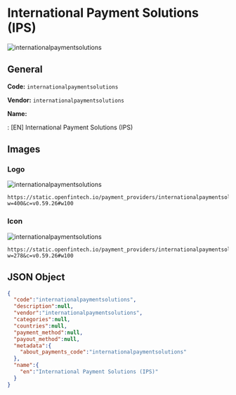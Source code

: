 
# International Payment Solutions (IPS) 
![internationalpaymentsolutions](https://static.openfintech.io/payment_providers/internationalpaymentsolutions/logo.png?w=400&c=v0.59.26#w100)  

## General 
 
**Code:** `internationalpaymentsolutions` 
 
**Vendor:** `internationalpaymentsolutions` 
 
**Name:** 
 
:	[EN] International Payment Solutions (IPS) 
 

## Images 

### Logo 
 
![internationalpaymentsolutions](https://static.openfintech.io/payment_providers/internationalpaymentsolutions/logo.png?w=400&c=v0.59.26#w100)  

```
https://static.openfintech.io/payment_providers/internationalpaymentsolutions/logo.png?w=400&c=v0.59.26#w100
```  

### Icon 
 
![internationalpaymentsolutions](https://static.openfintech.io/payment_providers/internationalpaymentsolutions/icon.png?w=278&c=v0.59.26#w100)  

```
https://static.openfintech.io/payment_providers/internationalpaymentsolutions/icon.png?w=278&c=v0.59.26#w100
```  

## JSON Object 

```json
{
  "code":"internationalpaymentsolutions",
  "description":null,
  "vendor":"internationalpaymentsolutions",
  "categories":null,
  "countries":null,
  "payment_method":null,
  "payout_method":null,
  "metadata":{
    "about_payments_code":"internationalpaymentsolutions"
  },
  "name":{
    "en":"International Payment Solutions (IPS)"
  }
}
```  

